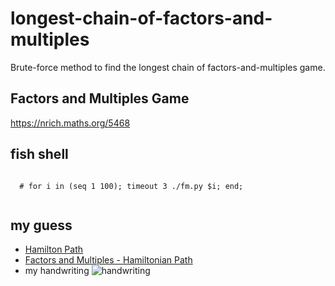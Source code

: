 # longest-chain-of-factors-and-multiples
Brute-force method to find the longest chain of factors-and-multiples game.

## Factors and Multiples Game
https://nrich.maths.org/5468

## fish shell
  <code fish>
  # for i in (seq 1 100); timeout 3 ./fm.py $i; end;
  </code>

## my guess
* [Hamilton Path](https://en.wikipedia.org/wiki/Hamiltonian_path)
* [Factors and Multiples - Hamiltonian Path](http://mathforum.org/library/drmath/view/54255.html)
* my handwriting
  ![handwriting](my_guess.png)
